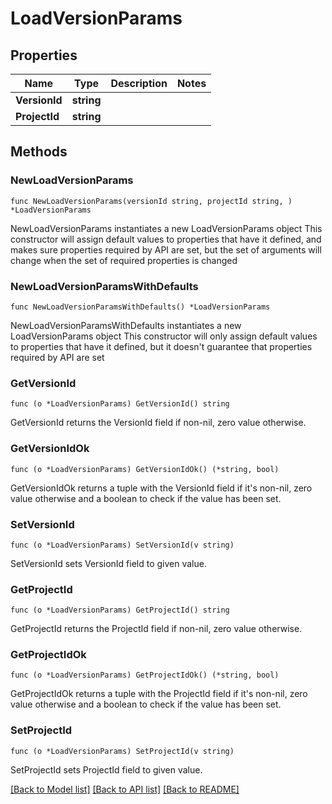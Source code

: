 # LoadVersionParams

## Properties

Name | Type | Description | Notes
------------ | ------------- | ------------- | -------------
**VersionId** | **string** |  | 
**ProjectId** | **string** |  | 

## Methods

### NewLoadVersionParams

`func NewLoadVersionParams(versionId string, projectId string, ) *LoadVersionParams`

NewLoadVersionParams instantiates a new LoadVersionParams object
This constructor will assign default values to properties that have it defined,
and makes sure properties required by API are set, but the set of arguments
will change when the set of required properties is changed

### NewLoadVersionParamsWithDefaults

`func NewLoadVersionParamsWithDefaults() *LoadVersionParams`

NewLoadVersionParamsWithDefaults instantiates a new LoadVersionParams object
This constructor will only assign default values to properties that have it defined,
but it doesn't guarantee that properties required by API are set

### GetVersionId

`func (o *LoadVersionParams) GetVersionId() string`

GetVersionId returns the VersionId field if non-nil, zero value otherwise.

### GetVersionIdOk

`func (o *LoadVersionParams) GetVersionIdOk() (*string, bool)`

GetVersionIdOk returns a tuple with the VersionId field if it's non-nil, zero value otherwise
and a boolean to check if the value has been set.

### SetVersionId

`func (o *LoadVersionParams) SetVersionId(v string)`

SetVersionId sets VersionId field to given value.


### GetProjectId

`func (o *LoadVersionParams) GetProjectId() string`

GetProjectId returns the ProjectId field if non-nil, zero value otherwise.

### GetProjectIdOk

`func (o *LoadVersionParams) GetProjectIdOk() (*string, bool)`

GetProjectIdOk returns a tuple with the ProjectId field if it's non-nil, zero value otherwise
and a boolean to check if the value has been set.

### SetProjectId

`func (o *LoadVersionParams) SetProjectId(v string)`

SetProjectId sets ProjectId field to given value.



[[Back to Model list]](../README.md#documentation-for-models) [[Back to API list]](../README.md#documentation-for-api-endpoints) [[Back to README]](../README.md)


